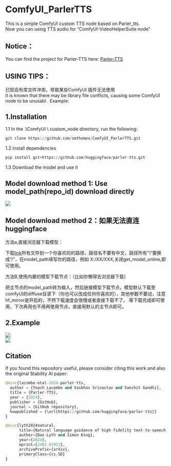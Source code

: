 # ComfyUI_ParlerTTS
This is a simple ComfyUI custom TTS node based on Parler_tts.   
Now you can using TTS audio for “ComfyUI-VideoHelperSuite node”   

Notice：
------
You can find the project for Parler-TTS here: [Parler-TTS](https://github.com/huggingface/parler-tts) 

USING TIPS： 
-----
已知会有库文件冲突，导致某些ComfyUI 插件无法使用  
It is known that there may be library file conflicts, causing some ComfyUI node to be unusabl .
Example:

1.Installation
-----
  1.1 In the .\ComfyUI \ custom_node directory, run the following:  
  
  ``` python 
  git clone https://github.com/smthemex/ComfyUI_ParlerTTS.git
  ```
  1.2 install dependencies
  
  ``` python 
  pip install git+https://github.com/huggingface/parler-tts.git
  ```

  1.3 Download the model and use it
  
  Model download method 1: Use model_path(repo_id) download directly   
  ----
  
  ![](https://github.com/smthemex/ComfyUI_ParlerTTS/blob/main/output/example1.png)
    
  Model download method 2：如果无法直连huggingface  
  ---
  
 方法a,直接浏览器下载模型：   
    
 下载[link](https://huggingface.co/parler-tts/parler_tts_mini_v0.1/tree/main)所有文件到一个你喜欢的的路径，路径名不要有中文，路径所有“\”要换成“/”，在model_path填写你的路径，例如 X:/XX/XXX,关闭get_model_online,即可使用。  

 方法B,使用内置的模型下载节点：（比如你懒得去浏览器下载）  

 把主节点的model_path转为输入，然后链接模型下载节点，模型默认下载至comfyUI的diffuse目录下（你也可以改成任何你喜欢的），其他参数不要动，注意hf_mirror是开启的，不然下载速度会很慢或者直接下载不了。 等下载完成即可使用，下次再用也不用再使用节点，直接用默认的主节点即可。  

2.Example   
-------
![](https://github.com/smthemex/ComfyUI_ParlerTTS/blob/main/output/example.png)  
![](https://github.com/smthemex/ComfyUI_ParlerTTS/blob/main/output/example1.png)  

Citation
------
If you found this repository useful, please consider citing this work and also the original Stability AI paper:  

``` python  
@misc{lacombe-etal-2024-parler-tts,
  author = {Yoach Lacombe and Vaibhav Srivastav and Sanchit Gandhi},
  title = {Parler-TTS},
  year = {2024},
  publisher = {GitHub},
  journal = {GitHub repository},
  howpublished = {\url{https://github.com/huggingface/parler-tts}}
}
```

``` python  
@misc{lyth2024natural,
      title={Natural language guidance of high-fidelity text-to-speech with synthetic annotations},
      author={Dan Lyth and Simon King},
      year={2024},
      eprint={2402.01912},
      archivePrefix={arXiv},
      primaryClass={cs.SD}
}
```
